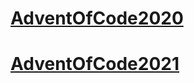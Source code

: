 # [AdventOfCode2020](https://adventofcode.com/2020/)
# [AdventOfCode2021](https://adventofcode.com/2021/)
